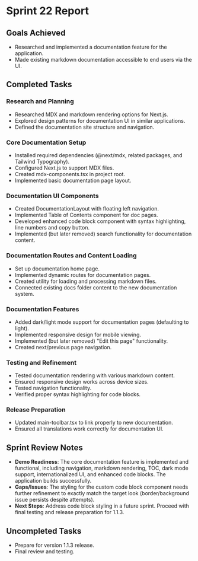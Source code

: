 # Sprint 22 Report

## Goals Achieved
- Researched and implemented a documentation feature for the application.
- Made existing markdown documentation accessible to end users via the UI.

## Completed Tasks

### Research and Planning
- Researched MDX and markdown rendering options for Next.js.
- Explored design patterns for documentation UI in similar applications.
- Defined the documentation site structure and navigation.

### Core Documentation Setup
- Installed required dependencies (@next/mdx, related packages, and Tailwind Typography).
- Configured Next.js to support MDX files.
- Created mdx-components.tsx in project root.
- Implemented basic documentation page layout.

### Documentation UI Components
- Created DocumentationLayout with floating left navigation.
- Implemented Table of Contents component for doc pages.
- Developed enhanced code block component with syntax highlighting, line numbers and copy button.
- Implemented (but later removed) search functionality for documentation content.

### Documentation Routes and Content Loading
- Set up documentation home page.
- Implemented dynamic routes for documentation pages.
- Created utility for loading and processing markdown files.
- Connected existing docs folder content to the new documentation system.

### Documentation Features
- Added dark/light mode support for documentation pages (defaulting to light).
- Implemented responsive design for mobile viewing.
- Implemented (but later removed) "Edit this page" functionality.
- Created next/previous page navigation.

### Testing and Refinement
- Tested documentation rendering with various markdown content.
- Ensured responsive design works across device sizes.
- Tested navigation functionality.
- Verified proper syntax highlighting for code blocks.

### Release Preparation
- Updated main-toolbar.tsx to link properly to new documentation.
- Ensured all translations work correctly for documentation UI.

## Sprint Review Notes
- **Demo Readiness**: The core documentation feature is implemented and functional, including navigation, markdown rendering, TOC, dark mode support, internationalized UI, and enhanced code blocks. The application builds successfully.
- **Gaps/Issues**: The styling for the custom code block component needs further refinement to exactly match the target look (border/background issue persists despite attempts).
- **Next Steps**: Address code block styling in a future sprint. Proceed with final testing and release preparation for 1.1.3.

## Uncompleted Tasks
- Prepare for version 1.1.3 release.
- Final review and testing. 